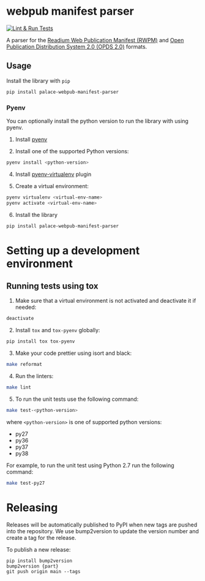 # webpub manifest parser

[![Lint & Run Tests](https://github.com/ThePalaceProject/webpub-manifest-parser/actions/workflows/lint-test.yml/badge.svg)](https://github.com/ThePalaceProject/webpub-manifest-parser/actions/workflows/lint-test.yml)

A parser for the [Readium Web Publication Manifest (RWPM)](https://github.com/readium/webpub-manifest) and [Open Publication Distribution System 2.0 (OPDS 2.0)](https://drafts.opds.io/opds-2.0) formats.

## Usage
Install the library with `pip`
```bash
pip install palace-webpub-manifest-parser
``` 

### Pyenv

You can optionally install the python version to run the library with using pyenv.

1. Install [pyenv](https://github.com/pyenv/pyenv#installation)

3. Install one of the supported Python versions:
```bash
pyenv install <python-version>
```

4. Install [pyenv-virtualenv](https://github.com/pyenv/pyenv-virtualenv#installation) plugin

5. Create a virtual environment:
```bash
pyenv virtualenv <virtual-env-name>
pyenv activate <virtual-env-name>
```

6. Install the library
```bash
pip install palace-webpub-manifest-parser
``` 


# Setting up a development environment

## Running tests using tox
1. Make sure that a virtual environment is not activated and deactivate it if needed:
```bash
deactivate
```

2. Install `tox` and `tox-pyenv` globally:
```bash
pip install tox tox-pyenv
```

3. Make your code prettier using isort and black:
```bash
make reformat
``` 

4. Run the linters:
```bash
make lint
```

5. To run the unit tests use the following command:
```bash
make test-<python-version>
```
where `<python-version>` is one of supported python versions:
- py27
- py36
- py37
- py38

For example, to run the unit test using Python 2.7 run the following command:
```bash
make test-py27
```

# Releasing

Releases will be automatically published to PyPI when new tags are pushed into the
repository. We use bump2version to update the version number and create a tag for the
release.

To publish a new release:
```
pip install bump2version
bump2version {part}
git push origin main --tags
```

